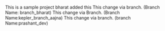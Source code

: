 This is a sample project
bharat added this
This change via branch. (Branch Name: branch_bharat)
This change via Branch. (Branch Name:kepler_branch_aajna)
This change via branch. (branch Name:prashant_dev)
